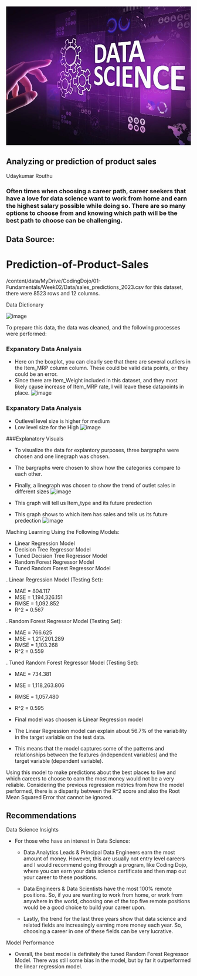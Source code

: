 <p align = "center"> 
  <img src = "https://raw.githubusercontent.com/coding-dojo-data-science/CodingDojo_Images/main/data-science.jpg">
</p>

## Analyzing or prediction of product sales

Udaykumar Routhu

### Often times when choosing a career path, career seekers that have a love for data science want to work from home and earn the highest salary possible while doing so. There are so many options to choose from and knowing which path will be the best path to choose can be challenging.

## Data Source:
# Prediction-of-Product-Sales
/content/data/MyDrive/CodingDojo/01-Fundamentals/Week02/Data/sales_predictions_2023.csv
for this dataset, there were 8523 rows and 12 columns.

Data Dictionary

![image](https://github.com/uday-routhu/Prediction-of-Product-Sales/assets/24350354/a5666e5a-f7d7-4cf2-95a7-e4685fd88553)

To prepare this data, the data was cleaned, and the following processes were performed:
### Expanatory Data Analysis
- Here on the boxplot, you can clearly see that there are several outliers in the Item_MRP column column. These could be valid data points, or they could be an error.
- Since there are Item_Weight included in this dataset, and they most likely cause increase of Item_MRP rate, I will leave these datapoints in place.
![image](https://github.com/uday-routhu/Prediction-of-Product-Sales/assets/24350354/706fc0ae-3f59-4cfa-a8c3-c722518a98bc)

### Expanatory Data Analysis
- Outlevel level size is higher for medium 
- Low level size for the High
![image](https://github.com/uday-routhu/Prediction-of-Product-Sales/assets/24350354/75a4b1e5-37ce-4d8a-b6de-a2c62f02660f)

###Explanatory Visuals
- To visualize the data for explantory purposes, three bargraphs were chosen and one linegraph was chosen.
- The bargraphs were chosen to show how the categories compare to each other. 
- Finally, a linegraph was chosen to show the trend of outlet sales in different sizes
![image](https://github.com/uday-routhu/Prediction-of-Product-Sales/assets/24350354/5ba06446-cc15-4465-b55e-c6971d1405c6)


- This graph will tell us Item_type and its future predection
- This graph shows to which item has sales and tells us its future predection 
![image](https://github.com/uday-routhu/Prediction-of-Product-Sales/assets/24350354/b57cc8ed-11fb-46f1-bbe9-48abd619bd3b)

Maching Learning Using the Following Models:

- Linear Regression Model
- Decision Tree Regressor Model
- Tuned Decision Tree Regressor Model
- Random Forest Regressor Model
- Tuned Random Forest Regressor Model

. Linear Regression Model (Testing Set):

- MAE = 804.117
- MSE = 1,194,326.151
- RMSE = 1,092.852
- R^2 = 0.567

. Random Forest Regressor Model (Testing Set):
- MAE = 766.625
- MSE = 1,217,201.289
- RMSE = 1,103.268
- R^2 = 0.559

. Tuned Random Forest Regressor Model (Testing Set):

- MAE = 734.381
- MSE = 1,118,263.806
- RMSE = 1,057.480
- R^2 = 0.595

-  Final model was choosen is Linear Regression model
- The Linear Regression model can explain about 56.7% of the variability in the target variable on the test data.
-  This means that the model captures some of the patterns and relationships between the features (independent variables) and the target variable (dependent variable). 

Using this model to make predictions about the best places to live and which careers to choose to earn the most money would not be a very reliable. Considering the previous regression metrics from how the model performed, there is a disparity between the R^2 score and also the Root Mean Squared Error that cannot be ignored.

## Recommendations

Data Science Insights

- For those who have an interest in Data Science:
  - Data Analytics Leads & Principal Data Engineers earn the most amount of money. However, this are usually not entry level careers and I would recommend going through a program, like Coding Dojo, where you can earn your data science certificate and then map out your career to these positions.

  - Data Engineers & Data Scientists have the most 100% remote positions. So, if you are wanting to work from home, or work from anywhere in the world, choosing one of the top five remote positions would be a good choice to build your career upon.
  
  - Lastly, the trend for the last three years show that data science and related fields are increasingly earning more money each year. So, choosing a career in one of these fields can be very lucrative.

Model Performance
- Overall, the best model is definitely the tuned Random Forest Regressor Model. There was still some bias in the model, but by far it outperformed the linear regression model. 
